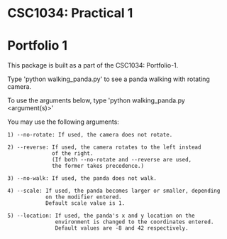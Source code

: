CSC1034: Practical 1
===================

Portfolio 1
===========

This package is built as a part of the CSC1034: Portfolio-1.

Type 'python walking_panda.py' to see a panda walking with
rotating camera.

To use the arguments below, type
'python walking_panda.py \<argument(s)>'

You may use the following arguments:
   
    1) --no-rotate: If used, the camera does not rotate. 
    
    2) --reverse: If used, the camera rotates to the left instead
                  of the right.
                  (If both --no-rotate and --reverse are used,
                  the former takes precedence.)

    3) --no-walk: If used, the panda does not walk.
    
    4) --scale: If used, the panda becomes larger or smaller, depending
                on the modifier entered.
                Default scale value is 1.
    
    5) --location: If used, the panda's x and y location on the
                   environment is changed to the coordinates entered.
                   Default values are -8 and 42 respectively.